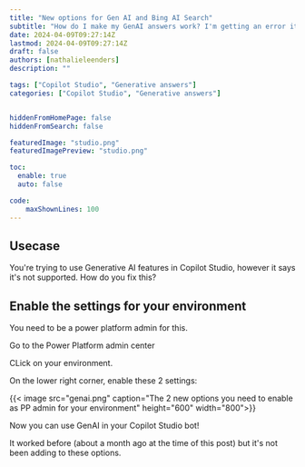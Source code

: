```yaml
---
title: "New options for Gen AI and Bing AI Search"
subtitle: "How do I make my GenAI answers work? I'm getting an error it's not supported"
date: 2024-04-09T09:27:14Z
lastmod: 2024-04-09T09:27:14Z
draft: false
authors: [nathalieleenders]
description: ""

tags: ["Copilot Studio", "Generative answers"]
categories: ["Copilot Studio", "Generative answers"]


hiddenFromHomePage: false
hiddenFromSearch: false

featuredImage: "studio.png"
featuredImagePreview: "studio.png"

toc:
  enable: true
  auto: false

code:
    maxShownLines: 100
---
```

## Usecase

You're trying to use Generative AI features in Copilot Studio, however it says it's not supported. How do you fix this?

## Enable the settings for your environment

You need to be a power platform admin for this.

Go to the Power Platform admin center

CLick on your environment.

On the lower right corner, enable these 2 settings:

{{< image src="genai.png" caption="The 2 new options you need to enable as PP admin for your environment" height="600" width="800">}}

Now you can use GenAI in your Copilot Studio bot!

It worked before (about a month ago at the time of this post) but it's not been adding to these options.
